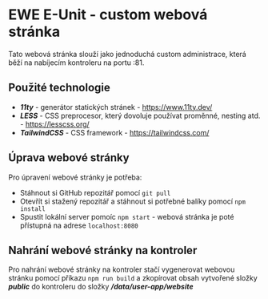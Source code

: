 # EWE E-Unit - custom webová stránka

Tato webová stránka slouží jako jednoduchá custom administrace, která běží na nabíjecím kontroleru na portu :81.

## Použité technologie
- **_11ty_** - generátor statických stránek - https://www.11ty.dev/
- **_LESS_** - CSS preprocesor, který dovoluje používat proměnné, nesting atd. - https://lesscss.org/
- **_TailwindCSS_** - CSS framework - https://tailwindcss.com/

## Úprava webové stránky
Pro úpravení webové stránky je potřeba:
- Stáhnout si GitHub repozitář pomocí `git pull`
- Otevřít si stažený repozitář a stáhnout si potřebné balíky pomocí `npm install`
- Spustit lokální server pomoíc `npm start` - webová stránka je poté přístupná na adrese `localhost:8080`

## Nahrání webové stránky na kontroler
Pro nahrání webové stránky na kontroler stačí vygenerovat webovou stránku pomocí příkazu `npm run build` a zkopírovat obsah vytvořené složky **_public_** do kontroleru do složky **_/data/user-app/website_**
